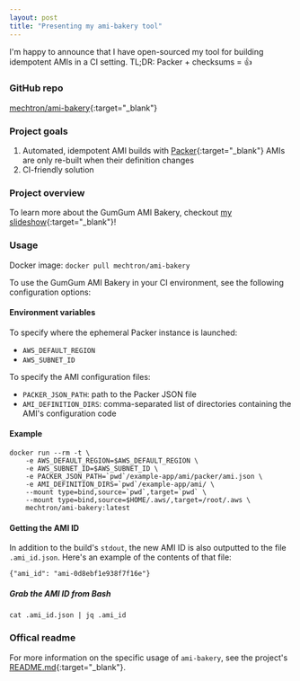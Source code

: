 ```yaml
---
layout: post
title: "Presenting my ami-bakery tool"
---
```


I'm happy to announce that I have open-sourced my tool for building idempotent AMIs in a CI setting. TL;DR: Packer + checksums = 👍

### GitHub repo

[mechtron/ami-bakery](https://github.com/mechtron/ami-bakery){:target="_blank"}

### Project goals

1. Automated, idempotent AMI builds with [Packer](https://www.packer.io/){:target="_blank"}
    AMIs are only re-built when their definition changes
1. CI-friendly solution

### Project overview

To learn more about the GumGum AMI Bakery, checkout [my slideshow](https://slides.com/coreygale/ami-bakery/){:target="_blank"}!

### Usage

Docker image: `docker pull mechtron/ami-bakery`

To use the GumGum AMI Bakery in your CI environment, see the following configuration options:

#### Environment variables

To specify where the ephemeral Packer instance is launched:

- `AWS_DEFAULT_REGION`
- `AWS_SUBNET_ID`

To specify the AMI configuration files:

- `PACKER_JSON_PATH`: path to the Packer JSON file
- `AMI_DEFINITION_DIRS`: comma-separated list of directories containing the AMI's configuration code

#### Example

```
docker run --rm -t \
    -e AWS_DEFAULT_REGION=$AWS_DEFAULT_REGION \
    -e AWS_SUBNET_ID=$AWS_SUBNET_ID \
    -e PACKER_JSON_PATH=`pwd`/example-app/ami/packer/ami.json \
    -e AMI_DEFINITION_DIRS=`pwd`/example-app/ami/ \
    --mount type=bind,source=`pwd`,target=`pwd` \
    --mount type=bind,source=$HOME/.aws/,target=/root/.aws \
    mechtron/ami-bakery:latest
```

#### Getting the AMI ID

In addition to the build's `stdout`, the new AMI ID is also outputted to the file `.ami_id.json`. Here's an example of the contents of that file:

    {"ami_id": "ami-0d8ebf1e938f7f16e"}

##### Grab the AMI ID from Bash

    cat .ami_id.json | jq .ami_id

### Offical readme

For more information on the specific usage of `ami-bakery`, see the project's [README.md](https://github.com/mechtron/ami-bakery/blob/master/README.md){:target="_blank"}.
